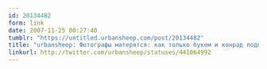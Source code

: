 ```yaml
---
id: 20134482
form: link
date: 2007-11-25 00:27:40
tumblr: "https://untitled.urbansheep.com/post/20134482"
title: "urbansheep: Фотографы матерятся: как только букем и конрад поднялись, включили дым. Не видно на снимках почти ничего. Уроды. :)"
linkurl: http://twitter.com/urbansheep/statuses/441064992
---
```



